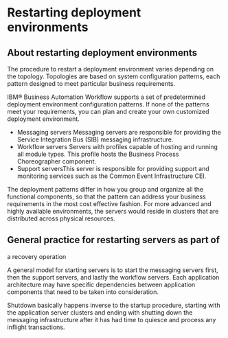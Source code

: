 # Restarting deployment environments

## About restarting deployment environments

The
procedure to restart a deployment environment varies depending on
the topology. Topologies are based on system configuration patterns,
each pattern designed to meet particular business requirements.

IBM® Business Automation Workflow supports
a set of predetermined deployment environment configuration patterns.
If none of the patterns meet your requirements, you can plan and create
your own customized deployment environment.

- Messaging servers Messaging servers are responsible for providing
the Service Integration Bus (SIB) messaging infrastructure.
- Workflow servers Servers with profiles capable of hosting and
running all module types. This profile hosts the Business Process
Choreographer component.
- Support serversThis server is responsible for providing support
and monitoring services such as the Common Event Infrastructure CEI.

The deployment patterns differ in how you group and organize
all the functional components, so that the pattern can address your
business requirements in the most cost effective fashion. For more
advanced and highly available environments, the servers would reside
in clusters that are distributed across physical resources.

## General practice for restarting servers as part of
a recovery operation

A general model for starting servers
is to start the messaging servers first, then the support servers,
and lastly the workflow servers.  Each application architecture may
have specific dependencies between application components that need
to be taken into consideration.

Shutdown
basically happens inverse to the startup procedure, starting with
the application server clusters and ending with shutting down the
messaging infrastructure after it has had time to quiesce and process
any inflight transactions.